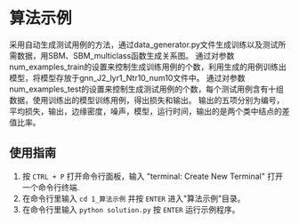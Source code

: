 # 算法示例


采用自动生成测试用例的方法，通过data_generator.py文件生成训练以及测试所需数据，用SBM、SBM_multiclass函数生成关系图。
通过对参数num_examples_train的设置来控制生成训练用例的个数，利用生成的用例训练出模型，将模型存放于gnn_J2_lyr1_Ntr10_num10文件中。
通过对参数num_examples_test的设置来控制生成测试用例的个数，每个测试用例含有十组数据，使用训练出的模型训练用例，得出损失和输出。
输出的五项分别为编号，平均损失，输出，边缘密度，噪声，模型，运行时间，输出的是两个类中结点的差值比率。

## 使用指南


1. 按 `CTRL + P` 打开命令行面板，输入 "terminal: Create New Terminal" 打开一个命令行终端.
2. 在命令行里输入 `cd 1_算法示例` 并按 `ENTER` 进入"算法示例"目录。
3. 在命令行里输入 `python solution.py` 按 `ENTER` 运行示例程序。
